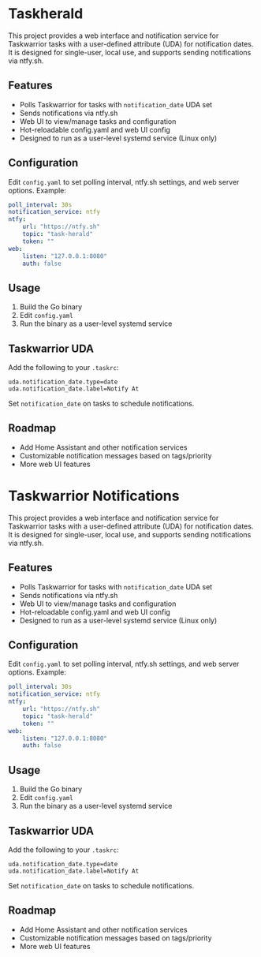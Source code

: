 # Taskherald

This project provides a web interface and notification service for Taskwarrior tasks with a user-defined attribute (UDA) for notification dates. It is designed for single-user, local use, and supports sending notifications via ntfy.sh.

## Features
- Polls Taskwarrior for tasks with `notification_date` UDA set
- Sends notifications via ntfy.sh
- Web UI to view/manage tasks and configuration
- Hot-reloadable config.yaml and web UI config
- Designed to run as a user-level systemd service (Linux only)

## Configuration
Edit `config.yaml` to set polling interval, ntfy.sh settings, and web server options. Example:

```yaml
poll_interval: 30s
notification_service: ntfy
ntfy:
	url: "https://ntfy.sh"
	topic: "task-herald"
	token: ""
web:
	listen: "127.0.0.1:8080"
	auth: false
```

## Usage
1. Build the Go binary
2. Edit `config.yaml`
3. Run the binary as a user-level systemd service

## Taskwarrior UDA
Add the following to your `.taskrc`:

```
uda.notification_date.type=date
uda.notification_date.label=Notify At
```

Set `notification_date` on tasks to schedule notifications.

## Roadmap
- Add Home Assistant and other notification services
- Customizable notification messages based on tags/priority
- More web UI features
# Taskwarrior Notifications

This project provides a web interface and notification service for Taskwarrior tasks with a user-defined attribute (UDA) for notification dates. It is designed for single-user, local use, and supports sending notifications via ntfy.sh.

## Features
- Polls Taskwarrior for tasks with `notification_date` UDA set
- Sends notifications via ntfy.sh
- Web UI to view/manage tasks and configuration
- Hot-reloadable config.yaml and web UI config
- Designed to run as a user-level systemd service (Linux only)

## Configuration
Edit `config.yaml` to set polling interval, ntfy.sh settings, and web server options. Example:

```yaml
poll_interval: 30s
notification_service: ntfy
ntfy:
	url: "https://ntfy.sh"
	topic: "task-herald"
	token: ""
web:
	listen: "127.0.0.1:8080"
	auth: false
```

## Usage
1. Build the Go binary
2. Edit `config.yaml`
3. Run the binary as a user-level systemd service

## Taskwarrior UDA
Add the following to your `.taskrc`:

```
uda.notification_date.type=date
uda.notification_date.label=Notify At
```

Set `notification_date` on tasks to schedule notifications.

## Roadmap
- Add Home Assistant and other notification services
- Customizable notification messages based on tags/priority
- More web UI features
